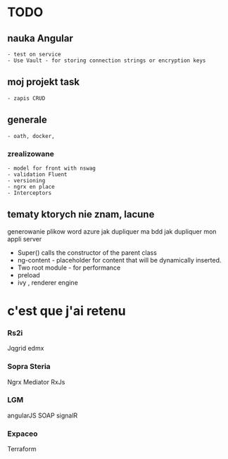 

# TODO
 
## nauka Angular
    - test on service
    - Use Vault - for storing connection strings or encryption keys
## moj projekt task
    - zapis CRUD
## generale
    - oath, docker, 


###  zrealizowane
    - model for front with nswag
    - validation Fluent
    - versioning
    - ngrx en place 
    - Interceptors

## tematy ktorych nie znam, lacune
generowanie plikow word	
azure jak dupliquer ma bdd
jak dupliquer mon appli server

- Super() calls the constructor of the parent class
- ng-content - placeholder for content that will be dynamically inserted. 
- Two root module - for performance
- preload  
- ivy ,  renderer engine


# c'est que j'ai retenu

### Rs2i
Jqgrid
edmx
### Sopra Steria
Ngrx
Mediator
RxJs
### LGM
angularJS
SOAP
signalR
### Expaceo
Terraform

